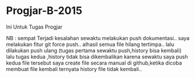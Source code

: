 # Progjar-B-2015
Ini Untuk Tugas Progjar

NB : sempat Terjadi kesalahan sewaktu melakukan push dokumentasi..
saya melakukan fitur git force push..
alhasil semua file hilang tertimpa..
lalu dilakukan push ulang (tugas pertama sewaktu push,history bisa kembali)
lalu tugas kedua ,history tidak bisa dikembalikan karena sewaktu saya push kedua file tersebut saya create file 
secara manual di github,ketika dicoba membuat file kembali ternyata history file tidak kembali..

